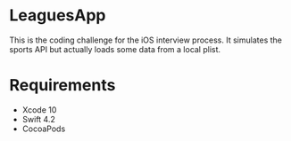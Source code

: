 # LeaguesApp

This is the coding challenge for the iOS interview process. It simulates the sports API but actually loads some data from a local plist.

# Requirements
* Xcode 10
* Swift 4.2
* CocoaPods
